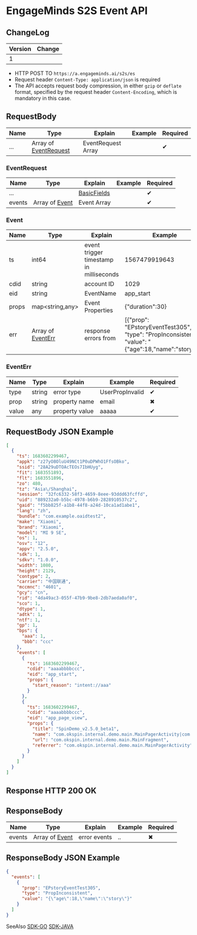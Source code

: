 # EngageMinds S2S Event API

## ChangeLog

| Version | Change |
|---------|--------|
| 1       |        |

* HTTP POST TO `https://a.engageminds.ai/s2s/es`
* Request header `Content-Type: application/json` is required
* The API accepts request body compression, in either `gzip` or `deflate` format, specified by the request
  header `Content-Encoding`, which is mandatory in this case.

## RequestBody

| Name | Type                                   | Explain            | Example | Required |
|------|----------------------------------------|--------------------|---------|----------|
| ...  | Array of [EventRequest](#EventRequest) | EventRequest Array |         | ✔︎       |

### EventRequest

| Name   | Type                     | Explain                              | Example | Required |
|--------|--------------------------|--------------------------------------|---------|----------|
| ...    |                          | [BasicFields](COMMON.md#basicfields) |         | ✔︎       |
| events | Array of [Event](#event) | Event Array                          |         | ✔︎       |

### Event

| Name  | Type                           | Explain                                 | Example                                                                                                   | Required |
|-------|--------------------------------|-----------------------------------------|-----------------------------------------------------------------------------------------------------------|----------|
| ts    | int64                          | event trigger timestamp in milliseconds | 1567479919643                                                                                             | ✔︎       |
| cdid  | string                         | account ID                              | 1029                                                                                                      | ✖︎       |
| eid   | string                         | EventName                               | app_start                                                                                                 | ✔︎       |
| props | map&lt;string,any&gt;          | Event Properties                        | {"duration":30}                                                                                           | ✔︎       |
| err   | Array of [EventErr](#eventErr) | response errors from                    | [{"prop": "EPstoryEventTest305", "type": "PropInconsistent", "value": "{\"age\":18,\"name\":\"story\"}"}] | ✖︎       |

### EventErr

| Name  | Type   | Explain        | Example         | Required |
|-------|--------|----------------|-----------------|----------|
| type  | string | error type     | UserPropInvalid | ✔︎       |
| prop  | string | property name  | email           | ✖︎       |
| value | any    | property value | aaaaa           | ✔︎       |

## RequestBody JSON Example

```json
[
  {
    "ts": 1683602299467,
    "appk": "z27yO8OluU49NCt1P0uDPWhO1FfsOBko",
    "ssid": "28A29uDTOAcTEOs7IbHUyg",
    "fit": 1683551893,
    "flt": 1683551896,
    "zo": 480,
    "tz": "Asia\/Shanghai",
    "session": "32fc6332-58f3-4659-8eee-93ddd63fcffd",
    "uid": "889232a0-b5bc-4978-b6b9-2828910537c2",
    "gaid": "f5bb825f-a1b8-44f8-a24d-10ca1ad1abe1",
    "lang": "zh",
    "bundle": "com.example.oaidtest2",
    "make": "Xiaomi",
    "brand": "Xiaomi",
    "model": "MI 9 SE",
    "os": 1,
    "osv": "12",
    "appv": "2.5.0",
    "sdk": 1,
    "sdkv": "1.0.0",
    "width": 1080,
    "height": 2129,
    "contype": 2,
    "carrier": "中国联通",
    "mccmnc": "4601",
    "gcy": "cn",
    "rid": "4da49ac3-055f-47b9-9be8-2db7aeda0af0",
    "sco": 1,
    "dtype": 1,
    "adtk": 1,
    "ntf": 1,
    "gp": 1,
    "bps": {
      "aaa": 1,
      "bbb": "ccc"
    },
    "events": [
      {
        "ts": 1683602299467,
        "cdid": "aaaabbbbccc",
        "eid": "app_start",
        "props": {
          "start_reason": "intent://aaa"
        }
      },
      {
        "ts": 1683602299467,
        "cdid": "aaaabbbbccc",
        "eid": "app_page_view",
        "props": {
          "title": "SpinDemo_v2.5.0_beta1",
          "name": "com.okspin.internal.demo.main.MainPagerActivity|com.okspin.internal.demo.main.MainFragment",
          "url": "com.okspin.internal.demo.main.MainFragment",
          "referrer": "com.okspin.internal.demo.main.MainPagerActivity"
        }
      }
    ]
  }
]
```

## Response HTTP 200 OK

## ResponseBody

| Name   | Type                     | Explain      | Example | Required |
|--------|--------------------------|--------------|---------|----------|
| events | Array of [Event](#event) | error events | ..      | ✖︎       |

## ResponseBody JSON Example

```json
{
  "events": [
    {
      "prop": "EPstoryEventTest305",
      "type": "PropInconsistent",
      "value": "{\"age\":18,\"name\":\"story\"}"
    }
  ]
}
```

SeeAlso [SDK-GO](https://github.com/engageminds/em-sdk-go)  [SDK-JAVA](https://github.com/engageminds/em-sdk-java)